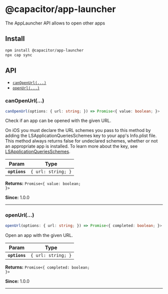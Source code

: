 # @capacitor/app-launcher

The AppLauncher API allows to open other apps

## Install

```bash
npm install @capacitor/app-launcher
npx cap sync
```

## API

<docgen-index>

* [`canOpenUrl(...)`](#canopenurl)
* [`openUrl(...)`](#openurl)

</docgen-index>

<docgen-api>
<!--Update the source file JSDoc comments and rerun docgen to update the docs below-->

### canOpenUrl(...)

```typescript
canOpenUrl(options: { url: string; }) => Promise<{ value: boolean; }>
```

Check if an app can be opened with the given URL.

On iOS  you must declare the URL schemes you pass to this method by adding
the LSApplicationQueriesSchemes key to your app's Info.plist file.
This method always returns false for undeclared schemes, whether or not an appropriate
app is installed. To learn more about the key, see
[LSApplicationQueriesSchemes](https://developer.apple.com/library/archive/documentation/General/Reference/InfoPlistKeyReference/Articles/LaunchServicesKeys.html#//apple_ref/doc/plist/info/LSApplicationQueriesSchemes).

| Param         | Type                          |
| ------------- | ----------------------------- |
| **`options`** | <code>{ url: string; }</code> |

**Returns:** <code>Promise&lt;{ value: boolean; }&gt;</code>

**Since:** 1.0.0

--------------------


### openUrl(...)

```typescript
openUrl(options: { url: string; }) => Promise<{ completed: boolean; }>
```

Open an app with the given URL.

| Param         | Type                          |
| ------------- | ----------------------------- |
| **`options`** | <code>{ url: string; }</code> |

**Returns:** <code>Promise&lt;{ completed: boolean; }&gt;</code>

**Since:** 1.0.0

--------------------

</docgen-api>
